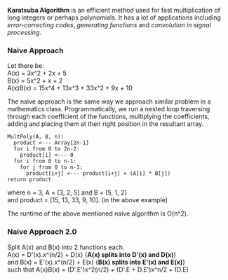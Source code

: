 **Karatsuba Algorithm** is an efficient method used for fast multiplication of long integers or perhaps polynomials. It has a lot of applications including *error-correcting codes*, *generating functions* and *convolution in signal processing*.  
### Naive Approach
  
Let there be:  
A(x) = 3x^2 + 2x + 5  
B(x) = 5x^2 + x + 2  
A(x)B(x) = 15x^4 + 13x^3 + 33x^2 + 9x + 10  
  
The naive approach is the same way we approach similar problem in a mathematics class. Programmatically, we run a nested loop traversing through each coefficient of the functions, multiplying the coefficients, adding and placing them at their right position in the resultant array.  
```
MultPoly(A, B, n):
  product <--- Array[2n-1]
  for i from 0 to 2n-2:
    product[i] <--- 0
  for i from 0 to n-1:
    for j from 0 to n-1:
      product[i+j] <--- product[i+j] + (A[i] * B[j])
return product
```
where n = 3, A = [3, 2, 5] and B = [5, 1, 2]  
and product = [15, 13, 33, 9, 10]. (in the above example)  

The runtime of the above mentioned naive algorithm is O(n^2).  
  
### Naive Approach 2.0  
  
Split A(x) and B(x) into 2 functions each.  
A(x) = D'(x).x^(n/2) + D(x)             {**A(x) splits into D'(x) and D(x)**}  
and B(x) = E'(x).x^(n/2) + E(x)         {**B(x) splits into E'(x) and E(x)**}  
such that A(x)B(x) = (D'.E')x^2(n/2) + (D'.E + D.E')x^n/2 + (D.E)  
  
